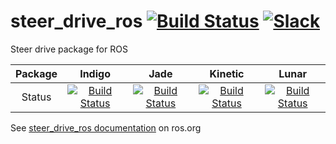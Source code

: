 # steer_drive_ros [![Build Status](https://travis-ci.org/CIR-KIT/steer_drive_ros.svg?branch=kinetic-devel)](https://travis-ci.org/CIR-KIT/steer_drive_ros) [![Slack](https://img.shields.io/badge/Slack-CIR--KIT-blue.svg)](http://cir-kit.slack.com/messages/steer_drive_ros)
Steer drive package for ROS



| Package | Indigo | Jade | Kinetic | Lunar |
|:-------:|:------:|:----:|:-------:|:-----:|
|  Status | [![Build Status](https://travis-ci.org/CIR-KIT/steer_drive_ros.svg?branch=indigo-devel)](https://travis-ci.org/CIR-KIT/steer_drive_ros)  | [![Build Status](https://travis-ci.org/CIR-KIT/steer_drive_ros.svg?branch=jade-devel)](https://travis-ci.org/CIR-KIT/steer_drive_ros) | [![Build Status](https://travis-ci.org/CIR-KIT/steer_drive_ros.svg?branch=kinetic-devel)](https://travis-ci.org/CIR-KIT/steer_drive_ros) | [![Build Status](https://travis-ci.org/CIR-KIT/steer_drive_ros.svg?branch=lunar-devel)](https://travis-ci.org/CIR-KIT/steer_drive_ros) |

See [steer_drive_ros documentation](http://wiki.ros.org/steer_drive_ros) on ros.org
